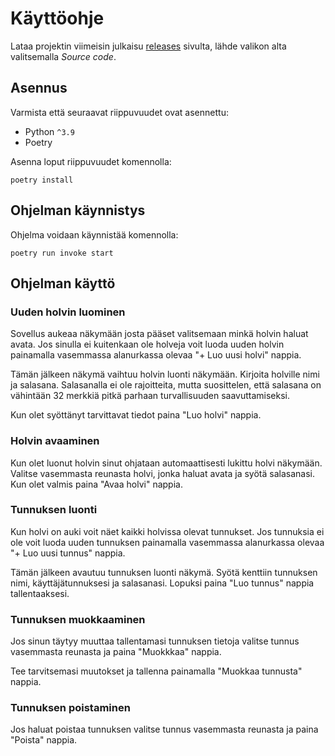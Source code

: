 # Käyttöohje

Lataa projektin viimeisin julkaisu [releases](https://github.com/antoKeinanen/ohjelmistotekniikka-harjoitus/releases) sivulta, lähde valikon alta valitsemalla _Source code_.

## Asennus

Varmista että seuraavat riippuvuudet ovat asennettu:

- Python `^3.9`
- Poetry

Asenna loput riippuvuudet komennolla:

```shell
poetry install
```

## Ohjelman käynnistys

Ohjelma voidaan käynnistää komennolla:

```shell
poetry run invoke start
```

## Ohjelman käyttö

### Uuden holvin luominen

Sovellus aukeaa näkymään josta pääset valitsemaan minkä holvin haluat avata. Jos sinulla ei kuitenkaan ole holveja voit luoda uuden holvin painamalla vasemmassa alanurkassa olevaa "+ Luo uusi holvi" nappia.

Tämän jälkeen näkymä vaihtuu holvin luonti näkymään. Kirjoita holville nimi ja salasana. Salasanalla ei ole rajoitteita, mutta suosittelen, että salasana on vähintään 32 merkkiä pitkä parhaan turvallisuuden saavuttamiseksi.

Kun olet syöttänyt tarvittavat tiedot paina "Luo holvi" nappia.

### Holvin avaaminen

Kun olet luonut holvin sinut ohjataan automaattisesti lukittu holvi näkymään. Valitse vasemmasta reunasta holvi, jonka haluat avata ja syötä salasanasi. Kun olet valmis paina "Avaa holvi" nappia.

### Tunnuksen luonti

Kun holvi on auki voit näet kaikki holvissa olevat tunnukset. Jos tunnuksia ei ole voit luoda uuden tunnuksen painamalla vasemmassa alanurkassa olevaa "+ Luo uusi tunnus" nappia.

Tämän jälkeen avautuu tunnuksen luonti näkymä. Syötä kenttiin tunnuksen nimi, käyttäjätunnuksesi ja salasanasi. Lopuksi paina "Luo tunnus" nappia tallentaaksesi.

### Tunnuksen muokkaaminen

Jos sinun täytyy muuttaa tallentamasi tunnuksen tietoja valitse tunnus vasemmasta reunasta ja paina "Muokkkaa" nappia.

Tee tarvitsemasi muutokset ja tallenna painamalla "Muokkaa tunnusta" nappia.

### Tunnuksen poistaminen

Jos haluat poistaa tunnuksen valitse tunnus vasemmasta reunasta ja paina "Poista" nappia.
